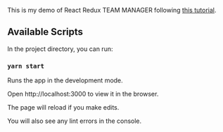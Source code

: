 This is my demo of React Redux TEAM MANAGER following [this tutorial](https://www.youtube.com/watch?v=HhtqSwUgP1U).

## Available Scripts

In the project directory, you can run:

### `yarn start`

Runs the app in the development mode.

Open http://localhost:3000 to view it in the browser.

The page will reload if you make edits.

You will also see any lint errors in the console.